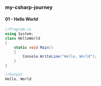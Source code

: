 ### my-csharp-journey

#### 01 - Hello World
```C#
//Program.cs
using System;
class HelloWorld
{
    static void Main()
    {
        Console.WriteLine("Hello, World");
    }
}

//Output
Hello, World
```

